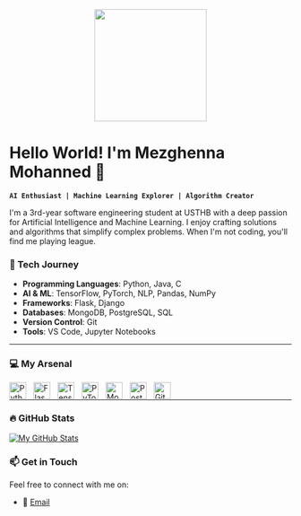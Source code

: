 <div id="header" align="center">
  <img src="https://i.giphy.com/media/v1.Y2lkPTc5MGI3NjExdnlndWx6amFoMXpmeHNyNTJsemFkb2tmM2NvdGozdXU1ejZhaWVyZSZlcD12MV9pbnRlcm5hbF9naWZfYnlfaWQmY3Q9Zw/ua7vVw9awZKWwLSYpW/giphy.gif" width="200"/>
</div>


# Hello World! I'm Mezghenna Mohanned 👾

**`AI Enthusiast | Machine Learning Explorer | Algorithm Creator`**

I'm a 3rd-year software engineering student at USTHB with a deep passion for Artificial Intelligence and Machine Learning. I enjoy crafting solutions and algorithms that simplify complex problems. When I'm not coding, you'll find me playing league.

### 🚀 Tech Journey

- **Programming Languages**: Python, Java, C
- **AI & ML**: TensorFlow, PyTorch, NLP, Pandas, NumPy
- **Frameworks**: Flask, Django
- **Databases**: MongoDB, PostgreSQL, SQL
- **Version Control**: Git
- **Tools**: VS Code, Jupyter Notebooks

---

### 💻 My Arsenal

<img align="left" alt="Python" width="30px" style="padding-right:10px;" src="https://cdn.jsdelivr.net/gh/devicons/devicon/icons/python/python-original.svg" />
<img align="left" alt="Flask" width="30px" style="padding-right:10px;" src="https://cdn.jsdelivr.net/gh/devicons/devicon/icons/flask/flask-original.svg" />
<img align="left" alt="TensorFlow" width="30px" style="padding-right:10px;" src="https://cdn.jsdelivr.net/gh/devicons/devicon/icons/tensorflow/tensorflow-original.svg" />
<img align="left" alt="PyTorch" width="30px" style="padding-right:10px;" src="https://cdn.jsdelivr.net/gh/devicons/devicon/icons/pytorch/pytorch-original.svg" />
<img align="left" alt="MongoDB" width="30px" style="padding-right:10px;" src="https://cdn.jsdelivr.net/gh/devicons/devicon/icons/mongodb/mongodb-original.svg" />
<img align="left" alt="PostgreSQL" width="30px" style="padding-right:10px;" src="https://cdn.jsdelivr.net/gh/devicons/devicon/icons/postgresql/postgresql-original.svg" />
<img align="left" alt="Git" width="30px" style="padding-right:10px;" src="https://cdn.jsdelivr.net/gh/devicons/devicon/icons/git/git-original.svg" />

<br />

---

### 🔥 GitHub Stats

[![My GitHub Stats](https://github-readme-stats.vercel.app/api?username=your-github-username&show_icons=true&hide=contribs&theme=react)](https://github.com/your-github-username)


### 📫 Get in Touch

Feel free to connect with me on:

- 📧 [Email](mezh2911@gmail.com)

